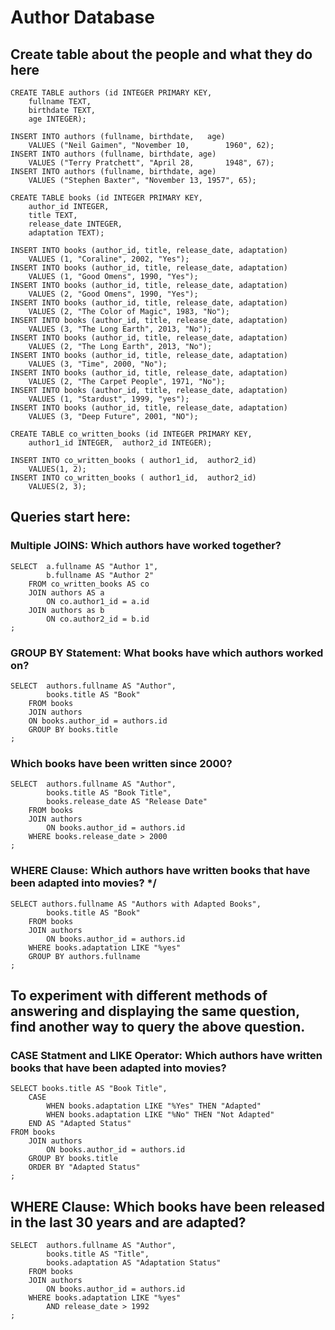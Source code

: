 # Author Database

## Create table about the people and what they do here

```
CREATE TABLE authors (id INTEGER PRIMARY KEY,
    fullname TEXT,
    birthdate TEXT,
    age INTEGER);
    
INSERT INTO authors (fullname, birthdate,   age)
    VALUES ("Neil Gaimen", "November 10,        1960", 62);
INSERT INTO authors (fullname, birthdate, age)
    VALUES ("Terry Pratchett", "April 28,       1948", 67);
INSERT INTO authors (fullname, birthdate, age)
    VALUES ("Stephen Baxter", "November 13, 1957", 65);
    
CREATE TABLE books (id INTEGER PRIMARY KEY,
    author_id INTEGER,
    title TEXT,
    release_date INTEGER,
    adaptation TEXT);
   
INSERT INTO books (author_id, title, release_date, adaptation)
    VALUES (1, "Coraline", 2002, "Yes");
INSERT INTO books (author_id, title, release_date, adaptation)
    VALUES (1, "Good Omens", 1990, "Yes");
INSERT INTO books (author_id, title, release_date, adaptation)
    VALUES (2, "Good Omens", 1990, "Yes");
INSERT INTO books (author_id, title, release_date, adaptation)
    VALUES (2, "The Color of Magic", 1983, "No");
INSERT INTO books (author_id, title, release_date, adaptation)
    VALUES (3, "The Long Earth", 2013, "No");
INSERT INTO books (author_id, title, release_date, adaptation)
    VALUES (2, "The Long Earth", 2013, "No");
INSERT INTO books (author_id, title, release_date, adaptation)
    VALUES (3, "Time", 2000, "No");
INSERT INTO books (author_id, title, release_date, adaptation)
    VALUES (2, "The Carpet People", 1971, "No");
INSERT INTO books (author_id, title, release_date, adaptation)
    VALUES (1, "Stardust", 1999, "yes");
INSERT INTO books (author_id, title, release_date, adaptation)
    VALUES (3, "Deep Future", 2001, "NO");
    
CREATE TABLE co_written_books (id INTEGER PRIMARY KEY, 
    author1_id INTEGER,  author2_id INTEGER);
    
INSERT INTO co_written_books ( author1_id,  author2_id)
    VALUES(1, 2);
INSERT INTO co_written_books ( author1_id,  author2_id)
    VALUES(2, 3);

```

## Queries start here:

### Multiple JOINS: Which authors have worked together?

```
SELECT  a.fullname AS "Author 1", 
        b.fullname AS "Author 2"
    FROM co_written_books AS co
    JOIN authors AS a
        ON co.author1_id = a.id
    JOIN authors as b
        ON co.author2_id = b.id
;
```
        
### GROUP BY Statement: What books have which authors worked on? 

```
SELECT  authors.fullname AS "Author", 
        books.title AS "Book"
    FROM books
    JOIN authors
    ON books.author_id = authors.id
    GROUP BY books.title
;
```
    
### Which books have been written since 2000? 

```
SELECT  authors.fullname AS "Author",  
        books.title AS "Book Title", 
        books.release_date AS "Release Date"
    FROM books 
    JOIN authors
        ON books.author_id = authors.id
    WHERE books.release_date > 2000
;
```

### WHERE Clause: Which authors have written books that have been adapted into movies? */

```
SELECT authors.fullname AS "Authors with Adapted Books",
        books.title AS "Book"
    FROM books
    JOIN authors
        ON books.author_id = authors.id
    WHERE books.adaptation LIKE "%yes"
    GROUP BY authors.fullname
;
```

## To experiment with different methods of answering and displaying the same question, find another way to query the above question.

### CASE Statment and LIKE Operator: Which authors have written books that have been adapted into movies?

```
SELECT books.title AS "Book Title", 
    CASE 
        WHEN books.adaptation LIKE "%Yes" THEN "Adapted"
        WHEN books.adaptation LIKE "%No" THEN "Not Adapted"
    END AS "Adapted Status"
FROM books
    JOIN authors
        ON books.author_id = authors.id
    GROUP BY books.title
    ORDER BY "Adapted Status"
;
```

## WHERE Clause: Which books have been released in the last 30 years and are adapted?

```
SELECT  authors.fullname AS "Author",
        books.title AS "Title",
        books.adaptation AS "Adaptation Status"
    FROM books
    JOIN authors
        ON books.author_id = authors.id
    WHERE books.adaptation LIKE "%yes"
        AND release_date > 1992
;
```
